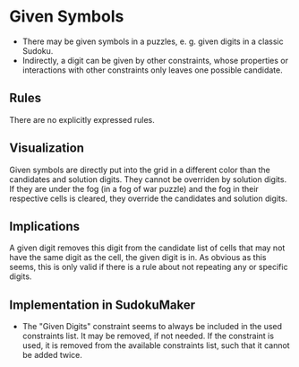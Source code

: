 # Given Symbols
* There may be given symbols in a puzzles, e. g. given digits in a classic Sudoku.
* Indirectly, a digit can be given by other constraints, whose properties or interactions with other constraints only leaves one possible candidate.

## Rules
There are no explicitly expressed rules.

## Visualization
Given symbols are directly put into the grid in a different color than the candidates and solution digits.
They cannot be overriden by solution digits.
If they are under the fog (in a fog of war puzzle) and the fog in their respective cells is cleared, they override the candidates and solution digits.

## Implications
A given digit removes this digit from the candidate list of cells that may not have the same digit as the cell, the given digit is in.
As obvious as this seems, this is only valid if there is a rule about not repeating any or specific digits.

## Implementation in SudokuMaker
* The "Given Digits" constraint seems to always be included in the used constraints list. It may be removed, if not needed.
  If the constraint is used, it is removed from the available constraints list, such that it cannot be added twice.

